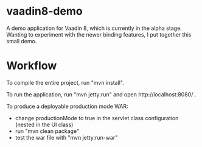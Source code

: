vaadin8-demo
==============

A demo application for Vaadin 8, which is currently in the alpha stage.  Wanting
to experiment with the newer binding features, I put together this small demo.


Workflow
========

To compile the entire project, run "mvn install".

To run the application, run "mvn jetty:run" and open http://localhost:8080/ .

To produce a deployable production mode WAR:
- change productionMode to true in the servlet class configuration (nested in the UI class)
- run "mvn clean package"
- test the war file with "mvn jetty:run-war"
